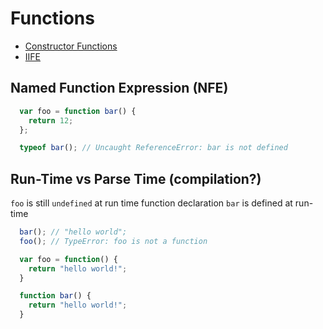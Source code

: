 # Functions

* [Constructor Functions](./constructor_functions.md)
* [IIFE](./IIFE.md)

## Named Function Expression (NFE)

```JavaScript
  var foo = function bar() {
    return 12;
  };

  typeof bar(); // Uncaught ReferenceError: bar is not defined
```

## Run-Time vs Parse Time (compilation?)

`foo` is still `undefined` at run time function declaration
`bar` is defined at run-time
```JavaScript
  bar(); // "hello world";
  foo(); // TypeError: foo is not a function

  var foo = function() {
    return "hello world!";
  }

  function bar() {
    return "hello world!";
  }
```
